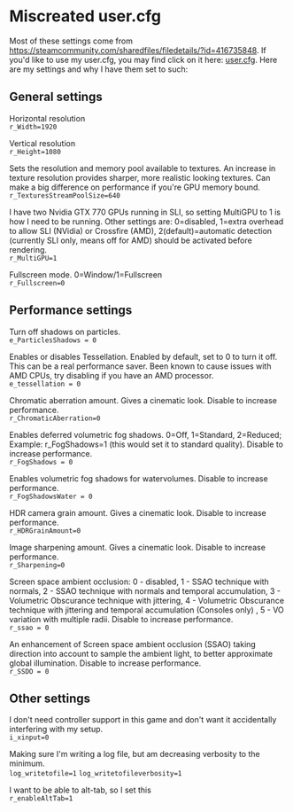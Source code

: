 # Miscreated user.cfg

Most of these settings come from https://steamcommunity.com/sharedfiles/filedetails/?id=416735848. If you'd like to use my user.cfg, you may find click on it here: [user.cfg](user.cfg). Here are my settings and why I have them set to such:

## General settings
Horizontal resolution  
`r_Width=1920`

Vertical resolution  
`r_Height=1080`

Sets the resolution and memory pool available to textures. An increase in texture resolution provides sharper, more realistic looking textures. Can make a big difference on performance if you're GPU memory bound.  
`r_TexturesStreamPoolSize=640`

I have two Nvidia GTX 770 GPUs running in SLI, so setting MultiGPU to 1 is how I need to be running. Other settings are: 0=disabled, 1=extra overhead to allow SLI (NVidia) or Crossfire (AMD), 2(default)=automatic detection (currently SLI only, means off for AMD) should be activated before rendering.  
`r_MultiGPU=1`

Fullscreen mode. 0=Window/1=Fullscreen  
`r_Fullscreen=0`

## Performance settings
Turn off shadows on particles.  
`e_ParticlesShadows = 0`

Enables or disables Tessellation. Enabled by default, set to 0 to turn it off. This can be a real performance saver. Been known to cause issues with AMD CPUs, try disabling if you have an AMD processor.  
`e_tessellation = 0`

Chromatic aberration amount. Gives a cinematic look. Disable to increase performance.  
`r_ChromaticAberration=0`

Enables deferred volumetric fog shadows. 0=Off, 1=Standard, 2=Reduced; Example: r_FogShadows=1 (this would set it to standard quality). Disable to increase performance.  
`r_FogShadows = 0`

Enables volumetric fog shadows for watervolumes. Disable to increase performance.  
`r_FogShadowsWater = 0`

HDR camera grain amount. Gives a cinematic look. Disable to increase performance.  
`r_HDRGrainAmount=0`

Image sharpening amount. Gives a cinematic look. Disable to increase performance.  
`r_Sharpening=0`

Screen space ambient occlusion: 0 - disabled, 1 - SSAO technique with normals, 2 - SSAO technique with normals and temporal accumulation, 3 - Volumetric Obscurance technique with jittering, 4 - Volumetric Obscurance technique with jittering and temporal accumulation (Consoles only) , 5 - VO variation with multiple radii. Disable to increase performance.  
`r_ssao = 0`

An enhancement of Screen space ambient occlusion (SSAO) taking direction into account to sample the ambient light, to better approximate global illumination. Disable to increase performance.  
`r_SSDO = 0`

## Other settings
I don't need controller support in this game and don't want it accidentally interfering with my setup.  
`i_xinput=0`

Making sure I'm writing a log file, but am decreasing verbosity to the minimum.  
`log_writetofile=1`
`log_writetofileverbosity=1`

I want to be able to alt-tab, so I set this  
`r_enableAltTab=1`
